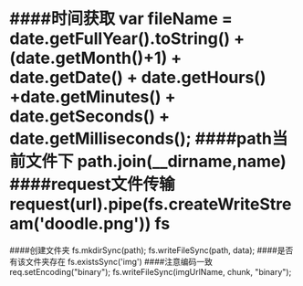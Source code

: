 ####时间获取
	var fileName = date.getFullYear().toString() + (date.getMonth()+1) + date.getDate() + date.getHours() +date.getMinutes() + date.getSeconds() + date.getMilliseconds();
####path当前文件下
	path.join(__dirname,name)
####request文件传输
	request(url).pipe(fs.createWriteStream('doodle.png'))
fs 
====
####创建文件夹
	fs.mkdirSync(path);
	fs.writeFileSync(path, data);
####是否有该文件夹存在
	fs.existsSync('img')
####注意编码一致
	req.setEncoding("binary");
	fs.writeFileSync(imgUrlName, chunk, "binary");